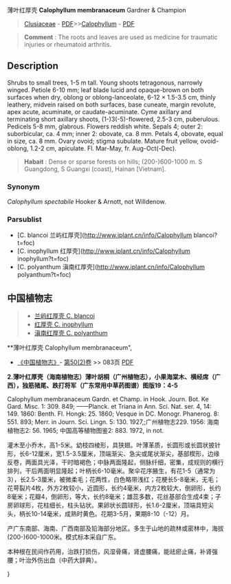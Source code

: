 薄叶红厚壳 **Calophyllum membranaceum** Gardner & Champion

> [Clusiaceae](http://www.iplant.cn/info/Clusiaceae?t=foc) - [PDF](http://www.iplant.cn/foc/pdf/Clusiaceae.pdf)>>[Calophyllum](http://www.iplant.cn/info/Calophyllum?t=foc) - [PDF](http://www.iplant.cn/foc/pdf/Calophyllum.pdf)

> **Comment** : 
> The roots and leaves are used as medicine for traumatic injuries or rheumatoid arthritis.

## Description

Shrubs to small trees, 1-5 m tall. Young shoots tetragonous, narrowly winged. Petiole 6-10 mm; leaf blade lucid and opaque-brown on both surfaces when dry, oblong or oblong-lanceolate, 6-12 × 1.5-3.5 cm, thinly leathery, midvein raised on both surfaces, base cuneate, margin revolute, apex acute, acuminate, or caudate-acuminate. Cyme axillary and terminating short axillary shoots, (1-)3(-5)-flowered, 2.5-3 cm, puberulous. Pedicels 5-8 mm, glabrous. Flowers reddish white. Sepals 4; outer 2: suborbicular, ca. 4 mm; inner 2: obovate, ca. 8 mm. Petals 4, obovate, equal in size, ca. 8 mm. Ovary ovoid; stigma subulate. Mature fruit yellow, ovoid-oblong, 1.2-2 cm, apiculate. Fl. Mar-May, fr. Aug-Oct(-Dec).

> **Habait** : 
> Dense or sparse forests on hills; (200-)600-1000 m. S Guangdong, S Guangxi (coast), Hainan [Vietnam].

### Synonym
*Calophyllum spectabile* Hooker & Arnott, not Willdenow.

### Parsublist

* [C.  blancoi  兰屿红厚壳](http://www.iplant.cn/info/Calophyllum blancoi?t=foc)
* [C.  inophyllum  红厚壳](http://www.iplant.cn/info/Calophyllum inophyllum?t=foc)
* [C.  polyanthum  滇南红厚壳](http://www.iplant.cn/info/Calophyllum polyanthum?t=foc)

## 中国植物志

> * [兰屿红厚壳  C.  blancoi](Calophyllum-blancoi-兰屿红厚壳.md)
> * [红厚壳  C.  inophyllum](Calophyllum-inophyllum-红厚壳.md)
> * [滇南红厚壳  C.  polyanthum](Calophyllum-polyanthum-滇南红厚壳.md)

**薄叶红厚壳 Calophyllum membranaceum",

* [《中国植物志》](http://www.iplant.cn/frps)- [第50(2)卷](http://www.iplant.cn/frps/vol/50(2)) >> 083页 [PDF](http://www.iplant.cn/frps/pdf/50(2)/083a.PDF)

**2.薄叶红厚壳（海南植物志）薄叶胡桐（广州植物志），小果海棠木、横经席（广西），独筋猪尾、跌打将军（广东常用中草药图谱）图版19：4-5**

Calophyllum membranaceum Gardn. et Champ. in Hook. Journ. Bot. Ke Gard. Misc. 1: 309. 849; ——Planck. et Triana in Ann. Sci. Nat. ser. 4, 14: 149. 1860: Benth. Fl. Hongk: 25. 1860; Vesque in DC. Monogr. Phanerog. 8: 551. 893; Merr. in Journ. Sci. Lingn. 5: 130. 1927,;广州植物志229. 1956: 海南植物志2: 56. 1965; 中国高等植物图鉴2: 883. 1972, in not.

灌木至小乔木，高1-5米。幼枝四棱形，具狭翅。叶薄革质，长圆形或长圆状披针形，长6-12厘米，宽1.5-3.5厘米，顶端渐尖、急尖或尾状渐尖，基部楔形，边缘反卷，两面具光泽，干时暗褐色；中脉两面隆起，侧脉纤细，密集，成规则的横行排列，干后两面明显隆起；叶柄长6-10毫米。聚伞花序腋生，有花1-5（通常为3），长2.5-3厘米，被微柔毛；花两性，白色略带浅红；花梗长5-8毫米，无毛；花萼裂片4枚，外方2枚较小，近圆形，长约4毫米，内方2枚较大，倒卵形，长约8毫米；花瓣4，倒卵形，等大，长约8毫米；雄蕊多数，花丝基部合生成4束；子房卵球形，花柱细长，柱头钻状。果卵状长圆球形，长1.6-2厘米，顶端具短尖头，柄长10-14毫米，成熟时黄色。花期3-5月，果期8-10（-12）月。

产广东南部、海南、广西南部及铅海部分地区。多生于山地的疏林或密林中，海拔(200-)600-1000米。模式标本采自广东。

本种根在民间作药用，治跌打损伤，风湿骨痛，肾虚腰痛，能祛瘀止痛，补肾强腰；叶治外伤出血（中药大辞典）。

}